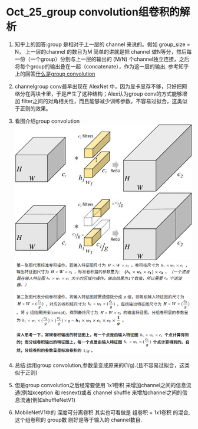 Oct_25_group convolution组卷积的解析
===

1. 知乎上的回答:group 是相对于上一层的 channel 来说的。假如 group_size = N， 上一层的channel 的数目为M 简单的讲就是把 channel 做N等分，然后每一份（一个group）分别与上一层的输出的 (M/N) 个channel独立连接，之后将每个group的输出叠在一起（concatenate），作为这一层的输出.
参考知乎上的回答[什么是group convolution](https://www.zhihu.com/question/60484190/answer/308079202)

2. channelgroup conv最早出现在 AlexNet 中，因为显卡显存不够，只好把网络分在两块卡里，于是产生了这种结构；Alex认为group conv的方式能够增加 filter之间的对角相关性，而且能够减少训练参数，不容易过拟合，这类似于正则的效果。

3. 看图介绍group convolution
![](./images/gropuconv.jpg)![](./images/gropuconv2.jpg)![](./images/groupconv3.png)

4. 总结:运用group convolution,参数量变成原来的(1/g).(且不容易过拟合，这类似于正则)

5. 但是group convolution之后经常要使用 1x1卷积 来增加channel之间的信息流通(例如xception 和 resnext)或者 channel shuffle 来增加channel之间的信息流通(例如shuffleNetV1)

6. MobileNetV1中的 深度可分离卷积 其实也可看做是 组卷积 + 1x1卷积 的混合,这个组卷积的 group数 刚好是等于输入的 channel数目.